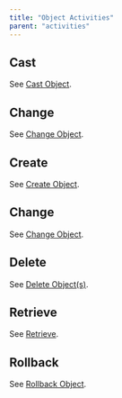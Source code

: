 ```yaml
---
title: "Object Activities"
parent: "activities"
---
```

## Cast

See [Cast Object](cast-object).

## Change

See [Change Object](change-object).

## Create

See [Create Object](create-object).

## Change

See [Change Object](change-object).

## Delete

See [Delete Object(s)](delete-objects).

## Retrieve

See [Retrieve](retrieve).

## Rollback

See [Rollback Object](rollback-object).
